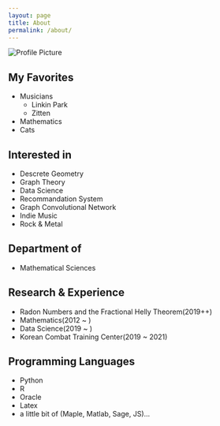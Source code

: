 ```yaml
---
layout: page
title: About
permalink: /about/
---
```


<img src="{{ site.baseurl }}/assets/profile.jpg" title="Profile Picture" class="profile">

## My Favorites
- Musicians
  - Linkin Park
  - Zitten
- Mathematics
- Cats

## Interested in
- Descrete Geometry
- Graph Theory
- Data Science
- Recommandation System
- Graph Convolutional Network
- Indie Music
- Rock & Metal

## Department of
- Mathematical Sciences

## Research & Experience
- Radon Numbers and the Fractional Helly Theorem(2019++)
- Mathematics(2012 ~ )
- Data Science(2019 ~ )
- Korean Combat Training Center(2019 ~ 2021)

## Programming Languages
- Python
- R
- Oracle
- Latex
- a little bit of (Maple, Matlab, Sage, JS)...
